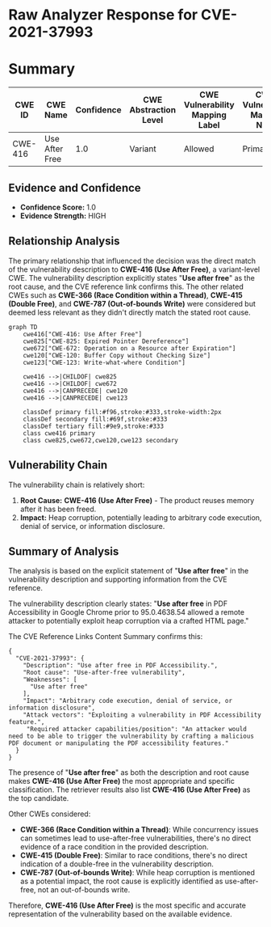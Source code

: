 # Raw Analyzer Response for CVE-2021-37993

# Summary
| CWE ID | CWE Name | Confidence | CWE Abstraction Level | CWE Vulnerability Mapping Label | CWE-Vulnerability Mapping Notes |
|---|---|---|---|---|---|
| CWE-416 | Use After Free | 1.0 | Variant | Allowed | Primary CWE |

## Evidence and Confidence

*   **Confidence Score:** 1.0
*   **Evidence Strength:** HIGH

## Relationship Analysis
The primary relationship that influenced the decision was the direct match of the vulnerability description to **CWE-416 (Use After Free)**, a variant-level CWE. The vulnerability description explicitly states "**Use after free**" as the root cause, and the CVE reference link confirms this. The other related CWEs such as **CWE-366 (Race Condition within a Thread)**, **CWE-415 (Double Free)**, and **CWE-787 (Out-of-bounds Write)** were considered but deemed less relevant as they didn't directly match the stated root cause.

```mermaid
graph TD
    cwe416["CWE-416: Use After Free"]
    cwe825["CWE-825: Expired Pointer Dereference"]
    cwe672["CWE-672: Operation on a Resource after Expiration"]
    cwe120["CWE-120: Buffer Copy without Checking Size"]
    cwe123["CWE-123: Write-what-where Condition"]

    cwe416 -->|CHILDOF| cwe825
    cwe416 -->|CHILDOF| cwe672
    cwe416 -->|CANPRECEDE| cwe120
    cwe416 -->|CANPRECEDE| cwe123
    
    classDef primary fill:#f96,stroke:#333,stroke-width:2px
    classDef secondary fill:#69f,stroke:#333
    classDef tertiary fill:#9e9,stroke:#333
    class cwe416 primary
    class cwe825,cwe672,cwe120,cwe123 secondary
```

## Vulnerability Chain
The vulnerability chain is relatively short:
1.  **Root Cause:** **CWE-416 (Use After Free)** - The product reuses memory after it has been freed.
2.  **Impact:** Heap corruption, potentially leading to arbitrary code execution, denial of service, or information disclosure.

## Summary of Analysis
The analysis is based on the explicit statement of "**Use after free**" in the vulnerability description and supporting information from the CVE reference.

The vulnerability description clearly states: "**Use after free** in PDF Accessibility in Google Chrome prior to 95.0.4638.54 allowed a remote attacker to potentially exploit heap corruption via a crafted HTML page."

The CVE Reference Links Content Summary confirms this:
```
{
  "CVE-2021-37993": {
    "Description": "Use after free in PDF Accessibility.",
    "Root cause": "Use-after-free vulnerability",
    "Weaknesses": [
      "Use after free"
    ],
    "Impact": "Arbitrary code execution, denial of service, or information disclosure",
    "Attack vectors": "Exploiting a vulnerability in PDF Accessibility feature.",
     "Required attacker capabilities/position": "An attacker would need to be able to trigger the vulnerability by crafting a malicious PDF document or manipulating the PDF accessibility features."
  }
}
```
The presence of "**Use after free**" as both the description and root cause makes **CWE-416 (Use After Free)** the most appropriate and specific classification. The retriever results also list **CWE-416 (Use After Free)** as the top candidate.

Other CWEs considered:
*   **CWE-366 (Race Condition within a Thread)**: While concurrency issues can sometimes lead to use-after-free vulnerabilities, there's no direct evidence of a race condition in the provided description.
*   **CWE-415 (Double Free)**: Similar to race conditions, there's no direct indication of a double-free in the vulnerability description.
*   **CWE-787 (Out-of-bounds Write)**: While heap corruption is mentioned as a potential impact, the root cause is explicitly identified as use-after-free, not an out-of-bounds write.

Therefore, **CWE-416 (Use After Free)** is the most specific and accurate representation of the vulnerability based on the available evidence.